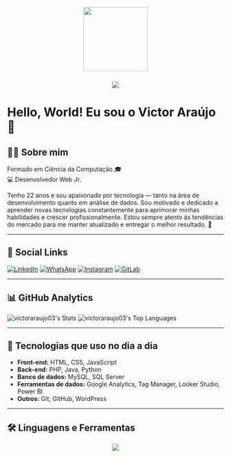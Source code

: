 <div align="center">
  <img height="150" src="https://media.giphy.com/media/M9gbBd9nbDrOTu1Mqx/giphy.gif"  />
</div>

###

###

<div align="center">
  <img src="https://visitor-badge.laobi.icu/badge?page_id=victoraraujo03&"  />
</div>

# Hello, World! Eu sou o Victor Araújo 👋

## 🧑‍💻 Sobre mim
Formado em Ciência da Computação 🎓  
💻 Desenvolvedor Web Jr.

Tenho 22 anos e sou apaixonado por tecnologia — tanto na área de desenvolvimento quanto em análise de dados. Sou motivado e dedicado a aprender novas tecnologias constantemente para aprimorar minhas habilidades e crescer profissionalmente. Estou sempre atento às tendências do mercado para me manter atualizado e entregar o melhor resultado. 📌

---

## 📱 Social Links
[![LinkedIn](https://img.shields.io/badge/LinkedIn-0077B5?style=for-the-badge&logo=linkedin&logoColor=white)](https://www.linkedin.com/in/victor-araujo03/)
[![WhatsApp](https://img.shields.io/badge/WhatsApp-25D366?style=for-the-badge&logo=whatsapp&logoColor=white)](https://wa.me/5511959661206)
[![Instagram](https://img.shields.io/badge/Instagram-E4405F?style=for-the-badge&logo=instagram&logoColor=white)](https://www.instagram.com/victoraraujo03_)
[![GitLab](https://img.shields.io/badge/gitlab-%23181717.svg?style=for-the-badge&logo=gitlab&logoColor=white)](https://gitlab.com/VictorAraujo03)

---

## 📊 GitHub Analytics
![victoraraujo03's Stats](https://github-readme-stats.vercel.app/api?username=victoraraujo03&theme=dracula&show_icons=true&hide_border=false&count_private=true)
![victoraraujo03's Top Languages](https://github-readme-stats.vercel.app/api/top-langs/?username=victoraraujo03&theme=dracula&show_icons=true&hide_border=false&layout=compact)

---

## 🚀 Tecnologias que uso no dia a dia
- **Front-end:** HTML, CSS, JavaScript  
- **Back-end:** PHP, Java, Python  
- **Banco de dados:** MySQL, SQL Server  
- **Ferramentas de dados:** Google Analytics, Tag Manager, Looker Studio, Power BI  
- **Outros:** Git, GitHub, WordPress

---

## 🛠 Linguagens e Ferramentas

<p align="center">
  <a href="https://skillicons.dev">
    <img src="https://skillicons.dev/icons?i=python,js,html,css,ts,php,github,git,react,nodejs,mysql" />
  </a>
</p>
